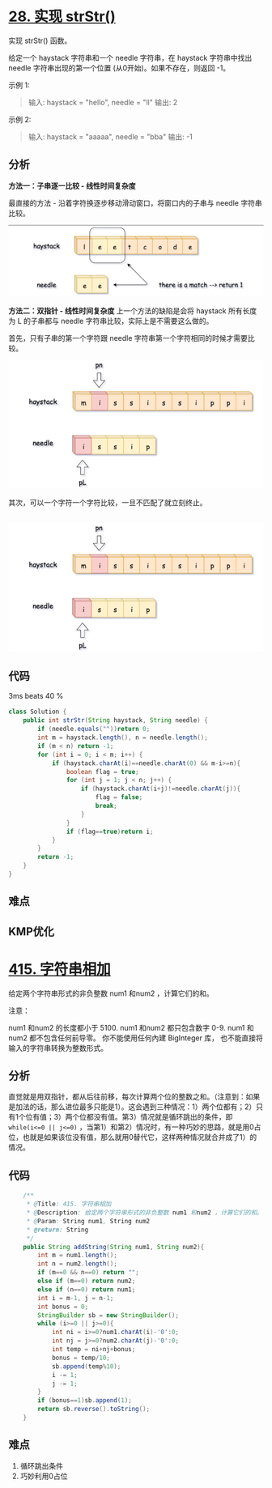 # [28. 实现 strStr()](https://leetcode-cn.com/problems/implement-strstr/)

实现 strStr() 函数。

给定一个 haystack 字符串和一个 needle 字符串，在 haystack 字符串中找出 needle 字符串出现的第一个位置 (从0开始)。如果不存在，则返回  -1。

示例 1:

> 输入: haystack = "hello", needle = "ll"
> 输出: 2

示例 2:

> 输入: haystack = "aaaaa", needle = "bba"
> 输出: -1



## 分析

**方法一：子串逐一比较 - 线性时间复杂度**

最直接的方法 - 沿着字符换逐步移动滑动窗口，将窗口内的子串与 needle 字符串比较。

![image-20200829112915880](./images/strStr.png)



**方法二：双指针 - 线性时间复杂度**
上一个方法的缺陷是会将 haystack 所有长度为 L 的子串都与 needle 字符串比较，实际上是不需要这么做的。

首先，只有子串的第一个字符跟 needle 字符串第一个字符相同的时候才需要比较。

![image-20200829113011591](./images/strStr-2.png)

其次，可以一个字符一个字符比较，一旦不匹配了就立刻终止。      

​        ![image-20200829113221822](./images/strStr-3.png)

## 代码

3ms  beats 40 % 

```java
class Solution {
    public int strStr(String haystack, String needle) {
        if (needle.equals(""))return 0;
        int m = haystack.length(), n = needle.length();
        if (m < n) return -1;
        for (int i = 0; i < m; i++) {
            if (haystack.charAt(i)==needle.charAt(0) && m-i>=n){
                boolean flag = true;
                for (int j = 1; j < n; j++) {
                    if (haystack.charAt(i+j)!=needle.charAt(j)){
                        flag = false;
                        break;
                    }
                }
                if (flag==true)return i;
            }
        }
        return -1;
    }
}
```



## 难点



## KMP优化

# [415. 字符串相加](https://leetcode-cn.com/problems/add-strings/)

给定两个字符串形式的非负整数 num1 和num2 ，计算它们的和。

注意：

num1 和num2 的长度都小于 5100.
num1 和num2 都只包含数字 0-9.
num1 和num2 都不包含任何前导零。
你不能使用任何內建 BigInteger 库， 也不能直接将输入的字符串转换为整数形式。

## 分析

直觉就是用双指针，都从后往前移，每次计算两个位的整数之和。（注意到：如果是加法的话，那么进位最多只能是1）。这会遇到三种情况：1）两个位都有；2）只有1个位有值；3）两个位都没有值。第3）情况就是循环跳出的条件，即`while(i<=0 || j<=0)` ，当第1）和第2）情况时，有一种巧妙的思路，就是用0占位，也就是如果该位没有值，那么就用0替代它，这样两种情况就合并成了1）的情况。

## 代码

```java
    /**
     * @Title: 415. 字符串相加
     * @Description: 给定两个字符串形式的非负整数 num1 和num2 ，计算它们的和。
     * @Param: String num1, String num2
     * @return: String
     */
    public String addString(String num1, String num2){
        int m = num1.length();
        int n = num2.length();
        if (m==0 && n==0) return "";
        else if (m==0) return num2;
        else if (n==0) return num1;
        int i = m-1, j = n-1;
        int bonus = 0;
        StringBuilder sb = new StringBuilder();
        while (i>=0 || j>=0){
            int ni = i>=0?num1.charAt(i)-'0':0;
            int nj = j>=0?num2.charAt(j)-'0':0;
            int temp = ni+nj+bonus;
            bonus = temp/10;
            sb.append(temp%10);
            i -= 1;
            j -= 1;
        }
        if (bonus==1)sb.append(1);
        return sb.reverse().toString();
    }
```



## 难点

1. 循环跳出条件
2. 巧妙利用0占位